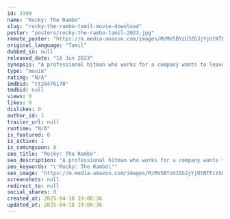 ```yaml
---
id: 3390
name: "Rocky: The Rambo"
slug: "rocky-the-rambo-tamil-movie-download"
poster: "posters/rocky-the-rambo-tamil-2023.jpg"
remote_poster: "https://m.media-amazon.com/images/M/MV5BYzU3ZGJjYjUtNTFiYS00Njk2LTkwNTYtZTkwOGU5OWEzZjZmXkEyXkFqcGdeQXVyMTY4MTYyODMz._V1_SX300.jpg"
original_language: "Tamil"
dubbed_in: null
released_date: "16 Jun 2023"
synopsis: "A professional hitman who works for a company wants to leave his position and start a new, regular life with his family after falling in love with a woman. However, the protagonist receives a call from someone warning him to kill ..."
type: "movie"
rating: "N/A"
imdbid: "tt28476170"
tmdbid: null
views: 0
likes: 0
dislikes: 0
author_id: 1
trailer_url: null
runtime: "N/A"
is_featured: 0
is_active: 1
is_comingsoon: 0
seo_title: "Rocky: The Rambo"
seo_description: "A professional hitman who works for a company wants to leave his position and start a new, regular life with his family after falling in love with a woman. However, the protagonist receives a call from someone warning him to kill ..."
seo_keywords: "\"Rocky: The Rambo\""
seo_image: "https://m.media-amazon.com/images/M/MV5BYzU3ZGJjYjUtNTFiYS00Njk2LTkwNTYtZTkwOGU5OWEzZjZmXkEyXkFqcGdeQXVyMTY4MTYyODMz._V1_SX300.jpg"
screenshots: null
redirect_to: null
social_shares: 0
created_at: 2025-04-18 19:08:36
updated_at: 2025-04-18 19:08:36
---
```


